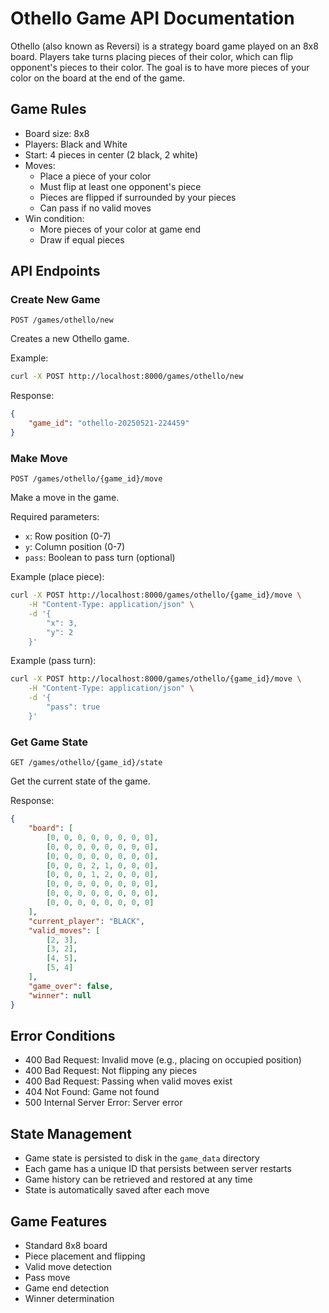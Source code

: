 # Othello Game API Documentation

Othello (also known as Reversi) is a strategy board game played on an 8x8 board. Players take turns placing pieces of their color, which can flip opponent's pieces to their color. The goal is to have more pieces of your color on the board at the end of the game.

## Game Rules

- Board size: 8x8
- Players: Black and White
- Start: 4 pieces in center (2 black, 2 white)
- Moves:
  - Place a piece of your color
  - Must flip at least one opponent's piece
  - Pieces are flipped if surrounded by your pieces
  - Can pass if no valid moves
- Win condition:
  - More pieces of your color at game end
  - Draw if equal pieces

## API Endpoints

### Create New Game
```http
POST /games/othello/new
```

Creates a new Othello game.

Example:
```bash
curl -X POST http://localhost:8000/games/othello/new
```

Response:
```json
{
    "game_id": "othello-20250521-224459"
}
```

### Make Move
```http
POST /games/othello/{game_id}/move
```

Make a move in the game.

Required parameters:
- `x`: Row position (0-7)
- `y`: Column position (0-7)
- `pass`: Boolean to pass turn (optional)

Example (place piece):
```bash
curl -X POST http://localhost:8000/games/othello/{game_id}/move \
    -H "Content-Type: application/json" \
    -d '{
        "x": 3,
        "y": 2
    }'
```

Example (pass turn):
```bash
curl -X POST http://localhost:8000/games/othello/{game_id}/move \
    -H "Content-Type: application/json" \
    -d '{
        "pass": true
    }'
```

### Get Game State
```http
GET /games/othello/{game_id}/state
```

Get the current state of the game.

Response:
```json
{
    "board": [
        [0, 0, 0, 0, 0, 0, 0, 0],
        [0, 0, 0, 0, 0, 0, 0, 0],
        [0, 0, 0, 0, 0, 0, 0, 0],
        [0, 0, 0, 2, 1, 0, 0, 0],
        [0, 0, 0, 1, 2, 0, 0, 0],
        [0, 0, 0, 0, 0, 0, 0, 0],
        [0, 0, 0, 0, 0, 0, 0, 0],
        [0, 0, 0, 0, 0, 0, 0, 0]
    ],
    "current_player": "BLACK",
    "valid_moves": [
        [2, 3],
        [3, 2],
        [4, 5],
        [5, 4]
    ],
    "game_over": false,
    "winner": null
}
```

## Error Conditions

- 400 Bad Request: Invalid move (e.g., placing on occupied position)
- 400 Bad Request: Not flipping any pieces
- 400 Bad Request: Passing when valid moves exist
- 404 Not Found: Game not found
- 500 Internal Server Error: Server error

## State Management

- Game state is persisted to disk in the `game_data` directory
- Each game has a unique ID that persists between server restarts
- Game history can be retrieved and restored at any time
- State is automatically saved after each move

## Game Features

- Standard 8x8 board
- Piece placement and flipping
- Valid move detection
- Pass move
- Game end detection
- Winner determination

